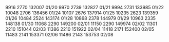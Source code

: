 
9916   2770 132007 01/20
9970   2739 132827 01/21
9994   2731 133985 01/22
10048  2706 136456 01/24
10107  2676 137914 01/25
10235  2623 139359 01/26
10484  2524 143174 01/28
10868  2378 144979 01/29 
10963  2335 148138 01/30 
11068  2290 149200 02/01 
11150  2290 149974 02/02
11301  2210 151044 02/03 
11386  2210 151922 02/04
11418  2171 152400 02/05 
11483  2141 153371 02/06 
11486  2143 153753 02/08